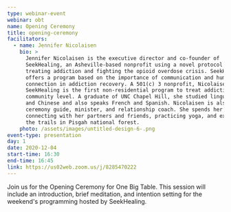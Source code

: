 ```yaml
---
type: webinar-event
webinar: obt
name: Opening Ceremony
title: opening-ceremony
facilitators:
  - name: Jennifer Nicolaisen
    bio: >
      Jennifer Nicolaisen is the executive director and co-founder of
      SeekHealing, an Asheville-based nonprofit using a novel protocol for
      treating addiction and fighting the opioid overdose crisis. SeekHealing
      offers a program based on the importance of communication and human social
      connection in addiction recovery. A 501(c) 3 nonprofit, Nicolaisen says
      SeekHealing is the first non-residential program to treat addiction at the
      community level. A graduate of UNC Chapel Hill, she studied linguistics
      and Chinese and also speaks French and Spanish. Nicolaisen is also a
      ceremony guide, minister, and relationship coach. She spends her free time
      connecting with her partners and friends, practicing yoga, and exploring
      the trails in Pisgah national forest.
    photo: /assets/images/untitled-design-6-.png
event-type: presentation
day: 1
date: 2020-12-04
start-time: 16:30
end-time: 16:45
link: https://us02web.zoom.us/j/8285470222
---
```


Join us for the Opening Ceremony for One Big Table. This session will include an introduction, brief meditation, and intention setting for the weekend's programming hosted by SeekHealing.
